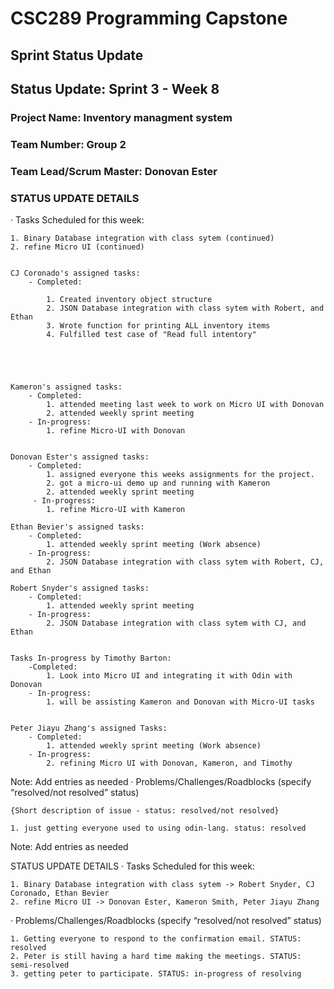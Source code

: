 # CSC289 Programming Capstone

## Sprint Status Update

## Status Update: Sprint 3 - Week 8

### Project Name: Inventory managment system

### Team Number: Group 2

### Team Lead/Scrum Master: Donovan Ester



### STATUS UPDATE DETAILS

· Tasks Scheduled for this week:

    1. Binary Database integration with class sytem (continued)
    2. refine Micro UI (continued)
  

    CJ Coronado's assigned tasks:
        - Completed:
            
            1. Created inventory object structure
            2. JSON Database integration with class sytem with Robert, and Ethan
            3. Wrote function for printing ALL inventory items
            4. Fulfilled test case of "Read full intentory"





    Kameron's assigned tasks:
        - Completed:
            1. attended meeting last week to work on Micro UI with Donovan
            2. attended weekly sprint meeting
        - In-progress:
            1. refine Micro-UI with Donovan


    Donovan Ester's assigned tasks:
        - Completed:
            1. assigned everyone this weeks assignments for the project.
            2. got a micro-ui demo up and running with Kameron
            2. attended weekly sprint meeting
         - In-progress:
            1. refine Micro-UI with Kameron

    Ethan Bevier's assigned tasks:
        - Completed:
            1. attended weekly sprint meeting (Work absence)
        - In-progress:
            2. JSON Database integration with class sytem with Robert, CJ, and Ethan

    Robert Snyder's assigned tasks:
        - Completed:
            1. attended weekly sprint meeting
        - In-progress:
            2. JSON Database integration with class sytem with CJ, and Ethan


    Tasks In-progress by Timothy Barton:
        -Completed:
            1. Look into Micro UI and integrating it with Odin with Donovan
        - In-progress:
            1. will be assisting Kameron and Donovan with Micro-UI tasks
        

    Peter Jiayu Zhang's assigned Tasks:
        - Completed:
            1. attended weekly sprint meeting (Work absence)
        - In-progress:
            2. refining Micro UI with Donovan, Kameron, and Timothy

    


Note: Add entries as needed
 ·  Problems/Challenges/Roadblocks (specify “resolved/not resolved” status)

    {Short description of issue - status: resolved/not resolved}
    
    1. just getting everyone used to using odin-lang. status: resolved

Note: Add entries as needed


STATUS UPDATE DETAILS
·   Tasks Scheduled for this week:

    1. Binary Database integration with class sytem -> Robert Snyder, CJ Coronado, Ethan Bevier
    2. refine Micro UI -> Donovan Ester, Kameron Smith, Peter Jiayu Zhang
    
·   Problems/Challenges/Roadblocks (specify “resolved/not resolved” status)

    1. Getting everyone to respond to the confirmation email. STATUS: resolved
    2. Peter is still having a hard time making the meetings. STATUS: semi-resolved
    3. getting peter to participate. STATUS: in-progress of resolving

